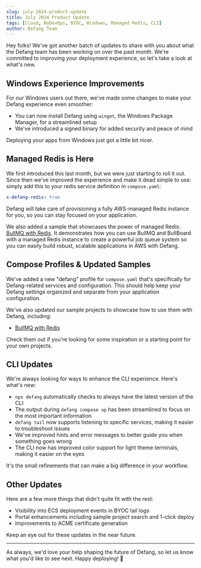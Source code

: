```yaml
---
slug: july-2024-product-update
title: July 2024 Product Update 
tags: [Cloud, NoDevOps, BYOC, Windows, Managed Redis, CLI]
author: Defang Team
---
```


Hey folks! We've got another batch of updates to share with you about what the Defang team has been working on over the past month. We're committed to improving your deployment experience, so let's take a look at what's new.

## Windows Experience Improvements

For our Windows users out there, we've made some changes to make your Defang experience even smoother:

* You can now install Defang using `winget`, the Windows Package Manager, for a streamlined setup
* We've introduced a signed binary for added security and peace of mind

Deploying your apps from Windows just got a little bit nicer.

## Managed Redis is Here

We first introduced this last month, but we were just starting to roll it out. Since then we've improved the experience and make it dead simple to use: simply add this to your redis service definition in `compose.yaml`:

```yaml
x-defang-redis: true
```

Defang will take care of provisioning a fully AWS-managed Redis instance for you, so you can stay focused on your application.

We also added a sample that showcases the power of managed Redis: [BullMQ with Redis](https://github.com/DefangSamples/sample-bullmq-bullboard-redis-template). It demonstrates how you can use BullMQ and BullBoard with a managed Redis instance to create a powerful job queue system so you can easily build robust, scalable applications in AWS with Defang.

## Compose Profiles & Updated Samples

We've added a new "defang" profile for `compose.yaml` that's specifically for Defang-related services and configuration. This should help keep your Defang settings organized and separate from your application configuration.

We've also updated our sample projects to showcase how to use them with Defang, including:

* [BullMQ with Redis](https://github.com/DefangSamples/sample-bullmq-bullboard-redis-template)

Check them out if you're looking for some inspiration or a starting point for your own projects.

## CLI Updates

We're always looking for ways to enhance the CLI experience. Here's what's new:

* `npx defang` automatically checks to always have the latest version of the CLI
* The output during `defang compose up` has been streamlined to focus on the most important information
* `defang tail` now supports listening to specific services, making it easier to troubleshoot issues
* We've improved hints and error messages to better guide you when something goes wrong
* The CLI now has improved color support for light theme terminals, making it easier on the eyes

It's the small refinements that can make a big difference in your workflow.

## Other Updates

Here are a few more things that didn't quite fit with the rest:

* Visibility into ECS deployment events in BYOC tail logs
* Portal enhancements including sample project search and 1-click deploy
* Improvements to ACME certificate generation

Keep an eye out for these updates in the near future.

---

As always, we'd love your help shaping the future of Defang, so let us know what you'd like to see next. Happy deploying! 🚀